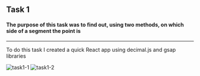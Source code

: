 ## Task 1

#### The purpose of this task was to find out, using two methods, on which side of a segment the point is

----

To do this task I created a quick React app using decimal.js and gsap libraries


![task1-1](https://user-images.githubusercontent.com/50077432/97121069-fa8c8100-171b-11eb-94ef-383e3597d78d.jpg)
![task1-2](https://user-images.githubusercontent.com/50077432/97121085-0710d980-171c-11eb-9a6d-94d77f98ea96.jpg)
